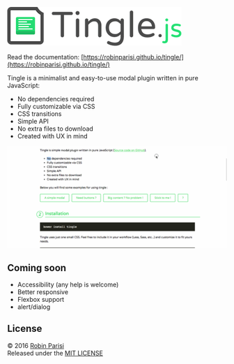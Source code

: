 
![Logo Tingle](logo.png)

Read the documentation: [https://robinparisi.github.io/tingle/](https://robinparisi.github.io/tingle/)

Tingle is a minimalist and easy-to-use modal plugin written in pure JavaScript:

* No dependencies required
* Fully customizable via CSS
* CSS transitions
* Simple API
* No extra files to download
* Created with UX in mind

![Demo Page screenshot](tingle.gif)

## Coming soon

* Accessibility (any help is welcome)
* Better responsive
* Flexbox support
* alert/dialog

## License

© 2016 [Robin Parisi](https://github.com/robinparisi)  
Released under the [MIT LICENSE](http://opensource.org/licenses/MIT)
